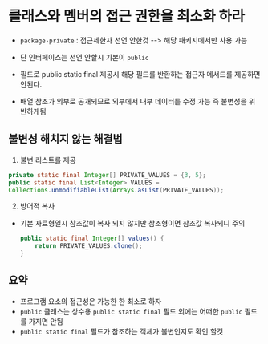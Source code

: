# 클래스와 멤버의 접근 권한을 최소화 하라
- `package-private` : 접근제한자 선언 안한것 --> 해당 패키지에서만 사용 가능
- 단 인터페이스는 선언 안할시 기본이 `public`

- 필드로 public static final 제공시 해당 필드를 반환하는 접근자 메서드를 제공하면 안된다.
- 배열 참조가 외부로 공개되므로 외부에서 내부 데이터를 수정 가능 즉 불변성을 위반하게됨

## 불변성 해치지 않는 해결법
1. 불변 리스트를 제공
```java 
private static final Integer[] PRIVATE_VALUES = {3, 5};
public static final List<Integer> VALUES =
Collections.unmodifiableList(Arrays.asList(PRIVATE_VALUES));
```
2. 방어적 복사
- 기본 자료형일시 참조값이 복사 되지 않지만 참조형이면 참조값 복사되니 주의
    ```java
  public static final Integer[] values() {
        return PRIVATE_VALUES.clone();
    }
  ```

## 요약
- 프로그램 요소의 접근성은 가능한 한 최소로 하자
- `public` 클래스는 상수용 `public static final` 필드 외에는 어떠한 `public` 필드를 가지면 안됨
- `public static final` 필드가 참조하는 객체가 불변인지도 확인 할것